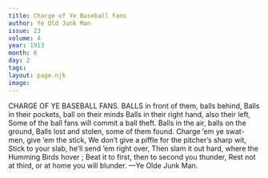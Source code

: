 ```yaml
---
title: Charge of Ye Baseball Fans
author: Ye Old Junk Man
issue: 23
volume: 4
year: 1913
month: 6
day: 2
tags:
layout: page.njk
image:
---
```

CHARGE OF YE BASEBALL FANS.    BALLS in front of them, balls behind, Balls in their pockets, ball on their minds Balls in their right hand, also their left, Some of the ball fans will commit a ball theft. Balls in the air, balls on the ground, Balls lost and stolen, some of them found. Charge ’em ye swat-men, give ‘em the stick, We don’t give a piffle for the pitcher’s sharp wit, Stick to your slab, he’ll send ’em right over, Then slam it out hard, where the Humming Birds hover ; Beat it to first, then to second you thunder, Rest not at third, or at home you will blunder. —Ye Olde Junk Man. 




